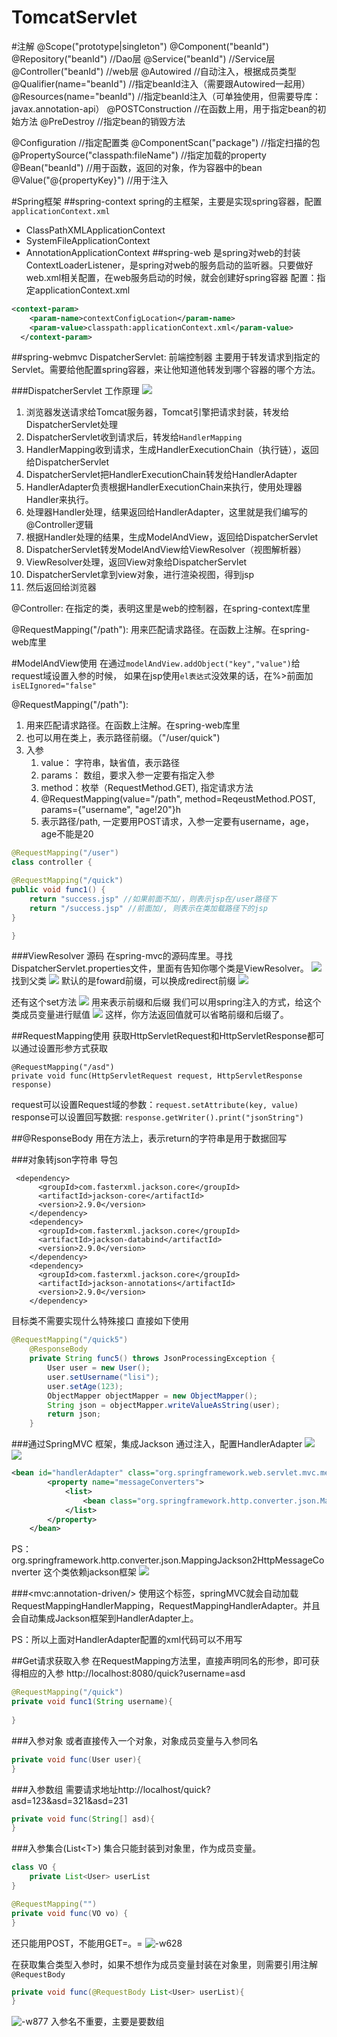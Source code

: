 # TomcatServlet


#注解
@Scope("prototype|singleton")
@Component("beanId")
@Repository("beanId") //Dao层
@Service("beanId") //Service层
@Controller("beanId") //web层
@Autowired //自动注入，根据成员类型
@Qualifier(name="beanId") //指定beanId注入（需要跟Autowired一起用）
@Resources(name="beanId") //指定beanId注入（可单独使用，但需要导库：javax.annotation-api）
@POSTConstruction //在函数上用，用于指定bean的初始方法
@PreDestroy //指定bean的销毁方法

@Configuration //指定配置类
@ComponentScan("package") //指定扫描的包
@PropertySource("classpath:fileName") //指定加载的property
@Bean("beanId") //用于函数，返回的对象，作为容器中的bean
@Value("@{propertyKey}") //用于注入


#Spring框架
##spring-context
spring的主框架，主要是实现spring容器，配置`applicationContext.xml`

* ClassPathXMLApplicationContext
* SystemFileApplicationContext 
* AnnotationApplicationContext
##spring-web
是spring对web的封装
ContextLoaderListener，是spring对web的服务启动的监听器。只要做好web.xml相关配置，在web服务启动的时候，就会创建好spring容器
配置：指定applicationContext.xml
```xml
<context-param>
    <param-name>contextConfigLocation</param-name>
    <param-value>classpath:applicationContext.xml</param-value>
  </context-param>
```
##spring-webmvc
DispatcherServlet: 前端控制器
主要用于转发请求到指定的Servlet。需要给他配置spring容器，来让他知道他转发到哪个容器的哪个方法。

###DispatcherServlet 工作原理
![](media/16456664485162.jpg)
1. 浏览器发送请求给Tomcat服务器，Tomcat引擎把请求封装，转发给DispatcherServlet处理
2. DispatcherServlet收到请求后，转发给`HandlerMapping`
3. HandlerMapping收到请求，生成HandlerExecutionChain（执行链），返回给DispatcherServlet
4. DispatcherServlet把HandlerExecutionChain转发给HandlerAdapter
5. HandlerAdapter负责根据HandlerExecutionChain来执行，使用处理器Handler来执行。
6. 处理器Handler处理，结果返回给HandlerAdapter，这里就是我们编写的@Controller逻辑
7. 根据Handler处理的结果，生成ModelAndView，返回给DispatcherServlet
8. DispatcherServlet转发ModelAndView给ViewResolver（视图解析器）
9. ViewResolver处理，返回View对象给DispatcherServlet
10. DispatcherServlet拿到view对象，进行渲染视图，得到jsp
11. 然后返回给浏览器

@Controller: 在指定的类，表明这里是web的控制器，在spring-context库里


@RequestMapping("/path"): 用来匹配请求路径。在函数上注解。在spring-web库里

#ModelAndView使用
在通过`modelAndView.addObject("key","value")`给request域设置入参的时候，
如果在jsp使用`el表达式`没效果的话，在%>前面加`isELIgnored="false"`

@RequestMapping("/path"): 
1. 用来匹配请求路径。在函数上注解。在spring-web库里
2. 也可以用在类上，表示路径前缀。（"/user/quick")
3. 入参
    1. value： 字符串，缺省值，表示路径
    2. params： 数组，要求入参一定要有指定入参
    3. method：枚举（RequestMethod.GET), 指定请求方法
    4. @RequestMapping(value="/path", method=ReqeustMethod.POST, params={"username", "age!20"}h
    5. 表示路径/path, 一定要用POST请求，入参一定要有username，age，age不能是20

```java
@RequestMapping("/user")
class controller {

@RequestMapping("/quick")
public void func1() {
    return "success.jsp" //如果前面不加/，则表示jsp在/user路径下
    return "/success.jsp" //前面加/, 则表示在类加载路径下的jsp
}

}

```

###ViewResolver 源码
在spring-mvc的源码库里。寻找DispatcherServlet.properties文件，里面有告知你哪个类是ViewResolver。
![](media/16456747858410.jpg)
找到父类
![](media/16456748473115.jpg)
默认的是foward前缀，可以换成redirect前缀
![](media/16456748957815.jpg)

还有这个set方法
![](media/16456749297415.jpg)
用来表示前缀和后缀
我们可以用spring注入的方式，给这个类成员变量进行赋值
![](media/16456750324822.jpg)
这样，你方法返回值就可以省略前缀和后缀了。

##RequestMapping使用
获取HttpServletRequest和HttpServletResponse都可以通过设置形参方式获取
```
@RequestMapping("/asd")
private void func(HttpServletRequest request, HttpServletResponse response)
```
request可以设置Request域的参数：`request.setAttribute(key, value)`
response可以设置回写数据:
`response.getWriter().print("jsonString")`

##@ResponseBody
用在方法上，表示return的字符串是用于数据回写

###对象转json字符串
导包
```
 <dependency>
      <groupId>com.fasterxml.jackson.core</groupId>
      <artifactId>jackson-core</artifactId>
      <version>2.9.0</version>
    </dependency>
    <dependency>
      <groupId>com.fasterxml.jackson.core</groupId>
      <artifactId>jackson-databind</artifactId>
      <version>2.9.0</version>
    </dependency>
    <dependency>
      <groupId>com.fasterxml.jackson.core</groupId>
      <artifactId>jackson-annotations</artifactId>
      <version>2.9.0</version>
    </dependency>
```
目标类不需要实现什么特殊接口
直接如下使用
```java
@RequestMapping("/quick5")
    @ResponseBody
    private String func5() throws JsonProcessingException {
        User user = new User();
        user.setUsername("lisi");
        user.setAge(123);
        ObjectMapper objectMapper = new ObjectMapper();
        String json = objectMapper.writeValueAsString(user);
        return json;
    }
```

###通过SpringMVC 框架，集成Jackson
通过注入，配置HandlerAdapter
![](media/16460180593880.jpg)
![](media/16460181256897.jpg)

```xml
<bean id="handlerAdapter" class="org.springframework.web.servlet.mvc.method.annotation.RequestMappingHandlerAdapter">
        <property name="messageConverters">
            <list>
                <bean class="org.springframework.http.converter.json.MappingJackson2HttpMessageConverter"/>
            </list>
        </property>
    </bean>
```

PS： org.springframework.http.converter.json.MappingJackson2HttpMessageConverter
这个类依赖jackson框架
![](media/16460183693363.jpg)

###\<mvc:annotation-driven/>
使用这个标签，springMVC就会自动加载RequestMappingHandlerMapping，RequestMappingHandlerAdapter。并且会自动集成Jackson框架到HandlerAdapter上。

PS：所以上面对HandlerAdapter配置的xml代码可以不用写

##Get请求获取入参
在RequestMapping方法里，直接声明同名的形参，即可获得相应的入参
http://localhost:8080/quick?username=asd
```java
@RequestMapping("/quick")
private void func1(String username){
 
}
```
###入参对象
或者直接传入一个对象，对象成员变量与入参同名
```java
private void func(User user){
}
```
###入参数组
需要请求地址http://localhost/quick?asd=123&asd=321&asd=231
```java
private void func(String[] asd){
}
```

###入参集合(List\<T>)
集合只能封装到对象里，作为成员变量。
```java
class VO {
    private List<User> userList
}

@RequestMapping("")
private void func(VO vo) {
}
```
还只能用POST，不能用GET=。=
![-w628](media/16460401063148.jpg)

在获取集合类型入参时，如果不想作为成员变量封装在对象里，则需要引用注解`@RequestBody`
```java
private void func(@RequestBody List<User> userList){ 
}
```
![-w877](media/16460421785684.jpg)
入参名不重要，主要是要数组